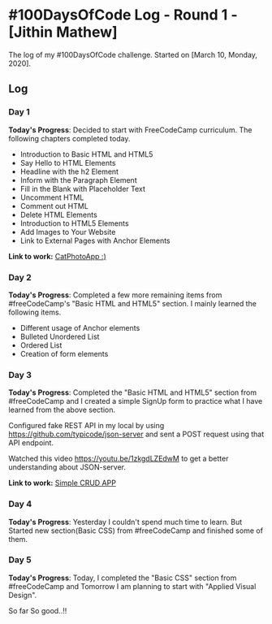 # #100DaysOfCode Log - Round 1 - [Jithin Mathew]

The log of my #100DaysOfCode challenge. Started on [March 10, Monday, 2020].

## Log

### Day 1 

**Today's Progress**: Decided to start with FreeCodeCamp curriculum. The following chapters completed today.

- Introduction to Basic HTML and HTML5
- Say Hello to HTML Elements
- Headline with the h2 Element
- Inform with the Paragraph Element
- Fill in the Blank with Placeholder Text
- Uncomment HTML
- Comment out HTML
- Delete HTML Elements
- Introduction to HTML5 Elements
- Add Images to Your Website
- Link to External Pages with Anchor Elements

**Link to work:** [CatPhotoApp :)](https://codepen.io/jithinkmatthew/pen/vYOpoKd)


### Day 2

**Today's Progress**: Completed a few more remaining items from #freeCodeCamp's  "Basic HTML and HTML5" section. I mainly learned the following items.

- Different usage of Anchor elements 
- Bulleted Unordered List
- Ordered List
- Creation of form elements

### Day 3

**Today's Progress**: Completed the "Basic HTML and HTML5" section from #freeCodeCamp and I created a simple SignUp form to practice what I have learned from the above section.

Configured fake REST API in my local by using https://github.com/typicode/json-server and sent a POST request using that API endpoint.

Watched this video https://youtu.be/1zkgdLZEdwM to get a better understanding about JSON-server. 

**Link to work:** [Simple CRUD APP](https://github.com/jithinkmatthew/crud-app)

### Day 4

**Today's Progress**: Yesterday I couldn't spend much time to learn. But Started new section(Basic CSS) from #freeCodeCamp and finished some of them.


### Day 5

**Today's Progress**:  Today, I completed the "Basic CSS" section from #freeCodeCamp and Tomorrow I am planning to start with "Applied Visual Design". 

So far So good..!!